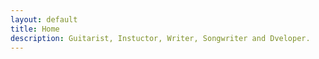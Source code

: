 ```yaml
---
layout: default
title: Home
description: Guitarist, Instuctor, Writer, Songwriter and Dveloper. 
---
```

